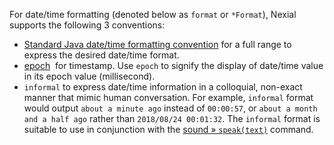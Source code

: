For date/time formatting (denoted below as `format` or `*Format`), Nexial supports the following 3 conventions:
- <a href="http://docs.oracle.com/javase/8/docs/api/java/text/SimpleDateFormat.html" class="external-link" target="_nexial_link">Standard Java date/time formatting convention</a>
  for a full range to express the desired date/time format.
- <a href="https://en.wikipedia.org/wiki/Unix_time" class="external-link" target="_nexial_link">epoch</a> 
  for timestamp. Use `epoch` to signify the display of date/time value in its epoch value (millisecond).
- `informal` to express date/time information in a colloquial, non-exact manner that mimic human conversation. 
  For example, `informal` format would output `about a minute ago` instead of `00:00:57`, or 
  `about a month and a half ago` rather than `2018/08/24 00:01:32`. The `informal` format is suitable to use in 
  conjunction with the [sound &raquo; `speak(text)`](../commands/sound/speak(text)) command.

